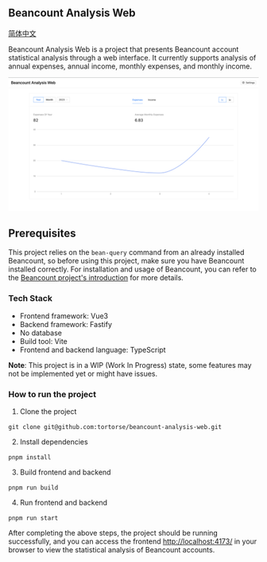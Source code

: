 ## Beancount Analysis Web

[简体中文](./README-zh_CN.md)

Beancount Analysis Web is a project that presents Beancount account statistical analysis through a web interface. It currently supports analysis of annual expenses, annual income, monthly expenses, and monthly income.

![](./screenshot.png)

## Prerequisites

This project relies on the `bean-query` command from an already installed Beancount, so before using this project, make sure you have Beancount installed correctly. For installation and usage of Beancount, you can refer to the [Beancount project's introduction](https://github.com/beancount/beancount) for more details.


### Tech Stack

- Frontend framework: Vue3
- Backend framework: Fastify
- No database
- Build tool: Vite
- Frontend and backend language: TypeScript

**Note**: This project is in a WIP (Work In Progress) state, some features may not be implemented yet or might have issues.

### How to run the project

1. Clone the project

```
git clone git@github.com:tortorse/beancount-analysis-web.git
```

2. Install dependencies

```
pnpm install
```

3. Build frontend and backend

```
pnpm run build
```

4. Run frontend and backend

```
pnpm run start
```

After completing the above steps, the project should be running successfully, and you can access the frontend <http://localhost:4173/> in your browser to view the statistical analysis of Beancount accounts.
